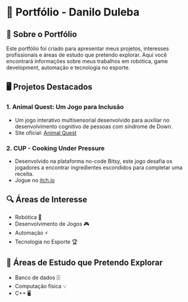 # 🚀 Portfólio - Danilo Duleba

## 🌟 Sobre o Portfólio
Este portfólio foi criado para apresentar meus projetos, interesses profissionais e áreas de estudo que pretendo explorar. Aqui você encontrará informações sobre meus trabalhos em robótica, game development, automação e tecnologia no esporte.

## 🖥️ Projetos Destacados
### **1. Animal Quest: Um Jogo para Inclusão**
- Um jogo interativo multisensorial desenvolvido para auxiliar no desenvolvimento cognitivo de pessoas com síndrome de Down.
- Site oficial: [Animal Quest](https://sites.google.com/cesar.school/g6-animalquest?usp=sharing)

### **2. CUP - Cooking Under Pressure**
- Desenvolvido na plataforma no-code Bitsy, este jogo desafia os jogadores a encontrar ingredientes escondidos para completar uma receita.
- Jogue no [itch.io](https://arthurqueiroz.itch.io/cup-cooking-under-pressure)

## 🔍 Áreas de Interesse
- Robótica 🤖
- Desenvolvimento de Jogos 🎮
- Automação ⚡
- Tecnologia no Esporte 🏆

## 📖 Áreas de Estudo que Pretendo Explorar
- Banco de dados 🗄️
- Computação física 💡
- C++ 🖥️

